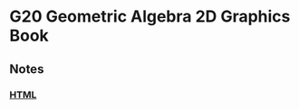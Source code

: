 # G20 Geometric Algebra 2D Graphics Book

## Notes

### [HTML](https://geometryzen.github.io/g20book/index.html)
